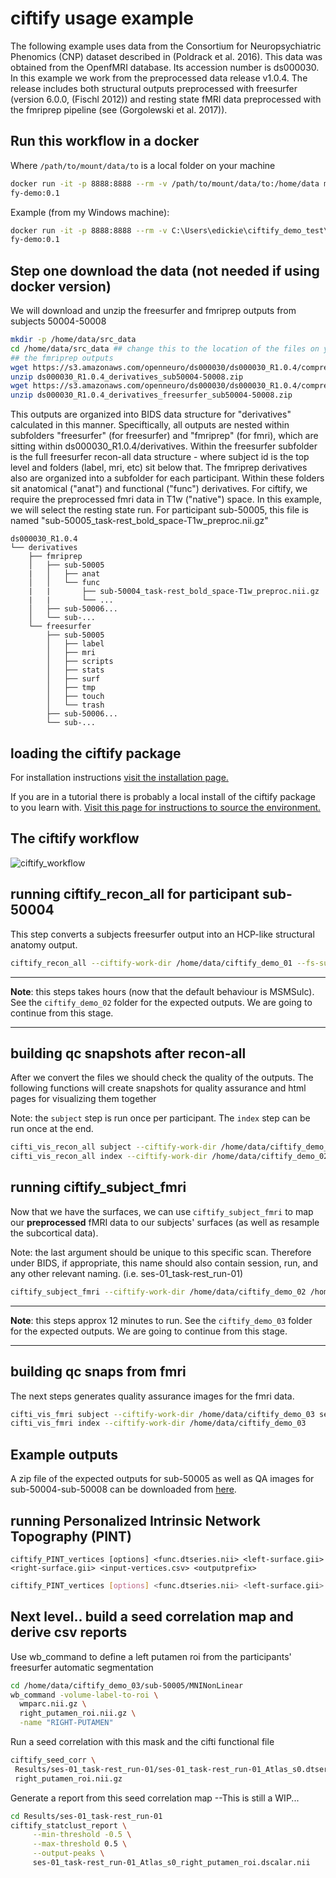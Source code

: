 # ciftify usage example


The following example uses data from the Consortium for Neuropsychiatric Phenomics (CNP) dataset described in (Poldrack et al. 2016). This data was obtained from the OpenfMRI database. Its accession number is ds000030. In this example we work from the preprocessed data release v1.0.4. The release includes both structural outputs preprocessed with freesurfer (version 6.0.0, (Fischl 2012)) and resting state fMRI data preprocessed with the fmriprep pipeline (see (Gorgolewski et al. 2017)).

## Run this workflow in a docker

Where `/path/to/mount/data/to` is a local folder on your machine

```sh
docker run -it -p 8888:8888 --rm -v /path/to/mount/data/to:/home/data mmanogaran/cifti
fy-demo:0.1
```

Example (from my Windows machine):

```sh
docker run -it -p 8888:8888 --rm -v C:\Users\edickie\ciftify_demo_test\:/home/data mmanogaran/cifti
fy-demo:0.1
```
## Step one download the data (not needed if using docker version)

We will download and unzip the freesurfer and fmriprep outputs from subjects 50004-50008
```sh
mkdir -p /home/data/src_data
cd /home/data/src_data ## change this to the location of the files on your system
## the fmriprep outputs
wget https://s3.amazonaws.com/openneuro/ds000030/ds000030_R1.0.4/compressed/ds000030_R1.0.4_derivatives_sub50004-50008.zip
unzip ds000030_R1.0.4_derivatives_sub50004-50008.zip
wget https://s3.amazonaws.com/openneuro/ds000030/ds000030_R1.0.4/compressed/ds000030_R1.0.4_derivatives_freesurfer_sub50004-50008.zip
unzip ds000030_R1.0.4_derivatives_freesurfer_sub50004-50008.zip
```

This outputs are organized into BIDS data structure for "derivatives" calculated in this manner.
Speciftically, all outputs are nested within subfolders "freesurfer" (for freesurfer)
and "fmriprep" (for fmri), which are sitting within ds000030_R1.0.4/derivatives.
Within the freesurfer subfolder is the full freesurfer recon-all data structure - where subject id is the
top level and folders (label, mri, etc) sit below that.
The fmriprep derivatives also are organized into a subfolder for each participant.
Within these folders sit anatomical ("anat") and functional ("func") derivatives.
For ciftify, we require the preprocessed fmri data in T1w ("native") space.
In this example, we will select the resting state run. For participant sub-50005,
this file is named "sub-50005_task-rest_bold_space-T1w_preproc.nii.gz"

```
ds000030_R1.0.4
└── derivatives
    ├── fmriprep
    │   ├── sub-50005
    |   │   ├── anat
    │   │   └── func
    |   |       ├── sub-50004_task-rest_bold_space-T1w_preproc.nii.gz
    |   |       └── ...   
    │   ├── sub-50006...
    │   └── sub-...
    └── freesurfer
        ├── sub-50005
        │   ├── label
        │   ├── mri
        │   ├── scripts
        │   ├── stats
        │   ├── surf
        │   ├── tmp
        │   ├── touch
        │   └── trash
        ├── sub-50006...
        └── sub-...

```

## loading the ciftify package

For installation instructions [ visit the installation page. ](../01_installation.md)

If you are in a tutorial there is probably a local install of the ciftify package to you learn with. [ Visit this page for instructions to source the environment. ](../01_installation.md)

## The ciftify workflow

![ciftify_workflow](../_img/CIFTIFY_fig1_2018-05-04.png)

## running ciftify_recon_all for participant sub-50004

This step converts a subjects freesurfer output into an HCP-like structural anatomy output.

```sh
ciftify_recon_all --ciftify-work-dir /home/data/ciftify_demo_01 --fs-subjects-dir /home/data/src_data/ds000030_R1.0.4/derivatives/freesurfer sub-50005
```

---

**Note**: this steps takes hours (now that the default behaviour is MSMSulc). See the
`ciftify_demo_02` folder for the expected outputs. We are going to continue from this stage.

---

## building qc snapshots after recon-all

After we convert the files we should check the quality of the outputs. The following functions will create snapshots for quality assurance and html pages for visualizing them together

Note: the `subject` step is run once per participant. The `index` step can be run once at the end.

```sh
cifti_vis_recon_all subject --ciftify-work-dir /home/data/ciftify_demo_02 sub-50005
cifti_vis_recon_all index --ciftify-work-dir /home/data/ciftify_demo_02
```

## running ciftify_subject_fmri

Now that we have the surfaces, we can use `ciftify_subject_fmri` to map our **preprocessed** fMRI data to our subjects' surfaces (as well as resample the subcortical data).

Note: the last argument should be unique to this specific scan. Therefore under BIDS,
if appropriate, this name should also contain session, run, and any other relevant naming.
(i.e. ses-01_task-rest_run-01)

```sh
ciftify_subject_fmri --ciftify-work-dir /home/data/ciftify_demo_02 /home/data/src_data/ds000030_R1.0.4/derivatives/fmriprep/sub-50005/func/sub-50005_task-rest_bold_space-T1w_preproc.nii.gz sub-50005 ses-01_task-rest_run-01
```

---

**Note**: this steps approx 12 minutes to run. See the
`ciftify_demo_03` folder for the expected outputs. We are going to continue from this stage.

---

## building qc snaps from fmri

The next steps generates quality assurance images for the fmri data.

```sh
cifti_vis_fmri subject --ciftify-work-dir /home/data/ciftify_demo_03 ses-01_task-rest_run-01 sub-50005
cifti_vis_fmri index --ciftify-work-dir /home/data/ciftify_demo_03
```

## Example outputs

A zip file of the expected outputs for sub-50005 as well as QA images for sub-50004-sub-50008 can be downloaded from [here](https://drive.google.com/open?id=0B7RQvc5-M37_dVFNd09zTkhBTzA).

## running Personalized Intrinsic Network Topography (PINT)

```
ciftify_PINT_vertices [options] <func.dtseries.nii> <left-surface.gii> <right-surface.gii> <input-vertices.csv> <outputprefix>
```

```sh
ciftify_PINT_vertices [options] <func.dtseries.nii> <left-surface.gii> <right-surface.gii> <input-vertices.csv> <outputprefix>

```

## Next level.. build a seed correlation map and derive csv reports

Use wb_command to define a left putamen roi from the participants' freesurfer automatic segmentation

```sh
cd /home/data/ciftify_demo_03/sub-50005/MNINonLinear
wb_command -volume-label-to-roi \
  wmparc.nii.gz \
  right_putamen_roi.nii.gz \
  -name "RIGHT-PUTAMEN"
```

Run a seed correlation with this mask and the cifti functional file  

```sh
ciftify_seed_corr \
 Results/ses-01_task-rest_run-01/ses-01_task-rest_run-01_Atlas_s0.dtseries.nii \
 right_putamen_roi.nii.gz
```

Generate a report from this seed correlation map
--This is still a WIP...

```sh
cd Results/ses-01_task-rest_run-01
ciftify_statclust_report \
     --min-threshold -0.5 \
     --max-threshold 0.5 \
     --output-peaks \
     ses-01_task-rest_run-01_Atlas_s0_right_putamen_roi.dscalar.nii
```
